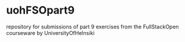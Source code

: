 # uohFSOpart9
repository for submissions of part 9 exercises from the FullStackOpen courseware by UniversityOfHelnsiki
